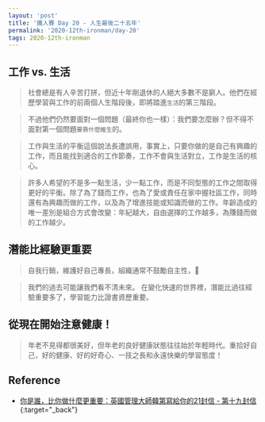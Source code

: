 ```yaml
---
layout: 'post'
title: '鐵人賽 Day 20 - 人生最後二十五年'
permalink: '2020-12th-ironman/day-20'
tags: 2020-12th-ironman 
---
```


## 工作 vs. 生活

> 社會總是有人辛苦打拼，但近十年剛退休的人絕大多數不是窮人。他們在經歷學習與工作的前兩個人生階段後，即將踏進`生活`的第三階段。

> 不過他們仍然要面對一個問題（最終你也一樣）：我們要怎麼辦？但不得不面對第一個問題`要靠什麼維生`的。

> 工作與生活的平衡這個說法長遭誤用，事實上，只要你做的是自己有興趣的工作，而且能找到適合的工作節奏，工作不會與生活對立，工作是生活的核心。

> 許多人希望的不是多一點生活，少一點工作，而是不同型態的工作之間取得更好的平衡。除了為了錢而工作，也為了愛或責任在家中握社區工作，同時還有為興趣而做的工作，以及為了增進技能或知識而做的工作。年齡造成的唯一差別是組合方式會改變：年紀越大，自由選擇的工作越多，為賺錢而做的工作越少。

## 潛能比經驗更重要

> 自我行銷，維護好自己專長，組織通常不鼓勵自主性，

> 我們的過去可能讓我們看不清未來。
> 在變化快速的世界裡，潛能比過往經驗重要多了，學習能力比證書資歷重要。

## 從現在開始注意健康！

> 年老不見得都很美好，但年老的良好健康狀態往往始於年輕時代。重拾好自己，好的健康、好的好奇心、一技之長和永遠快樂的學習態度！


## Reference 

- [你是誰，比你做什麼更重要：英國管理大師韓第寫給你的21封信 - 第十九封信](https://www.books.com.tw/products/0010862692){:target="_back"}